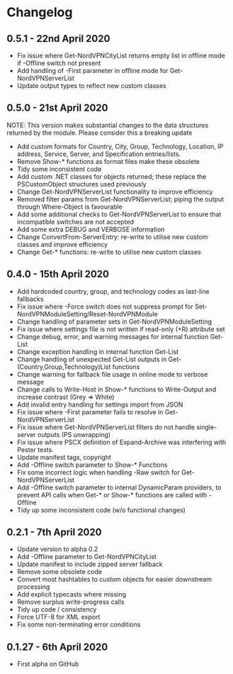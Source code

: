 # Changelog

## 0.5.1 - 22nd April 2020

- Fix issue where Get-NordVPNCityList returns empty list in offline
  mode if -Offline switch not present
- Add handling of -First parameter in offline mode for
  Get-NordVPNServerList
- Update output types to reflect new custom classes

## 0.5.0 - 21st April 2020

NOTE: This version makes substantial changes to the data structures
returned by the module. Please consider this a breaking update

- Add custom formats for Country, City, Group, Technology, Location,
  IP address, Service, Server, and Specification entries/lists.
- Remove Show-* functions as format files make these obsolete
- Tidy some inconsistent code
- Add custom .NET classes for objects returned; these replace the
  PSCustomObject structures used previously
- Change Get-NordVPNServerList functionality to improve efficiency
- Removed filter params from Get-NordVPNServerList; piping the
  output through Where-Object is favourable
- Add some additional checks to Get-NordVPNServerList to ensure that
  incompatible switches are not accepted
- Add some extra DEBUG and VERBOSE information
- Change ConvertFrom-ServerEntry: re-write to utilise new custom
  classes and improve efficiency
- Change Get-* functions: re-write to utilise new custom classes

## 0.4.0 - 15th April 2020

- Add hardcoded country, group, and technology codes as last-line
  fallbacks
- Fix issue where -Force switch does not suppress prompt for
  Set-NordVPNModuleSetting/Reset-NordVPNModule
- Change handling of parameter sets in Get-NordVPNModuleSetting
- Fix issue where settings file is not written if read-only (+R)
  attribute set
- Change debug, error, and warning messages for internal function
  Get-List
- Change exception handling in internal function Get-List
- Change handling of unexpected Get-List outputs in
  Get-(Country,Group,Technology)List functions
- Change warning for fallback file usage in online mode to verbose
  message
- Change calls to Write-Host in Show-* functions to Write-Output and
  increase contrast (Grey => White)
- Add invalid entry handling for settings import from JSON
- Fix issue where -First parameter fails to resolve in
  Get-NordVPNServerList
- Fix issue where Get-NordVPNServerList filters do not handle single-
  server outputs (PS unwrapping)
- Fix issue where PSCX definition of Expand-Archive was interfering
  with Pester tests.
- Update manifest tags, copyright
- Add -Offline switch parameter to Show-* Functions
- Fix some incorrect logic when handling -Raw switch for
  Get-NordVPNServerList
- Add -Offline switch parameter to internal DynamicParam providers, to
  prevent API calls when Get-* or Show-* functions are called with
  -Offline
- Tidy up some inconsistent code (w/o functional changes)

## 0.2.1 - 7th April 2020

- Update version to alpha 0.2
- Add -Offline parameter to Get-NordVPNCityList
- Update manifest to include zipped server fallback
- Remove some obsolete code
- Convert most hashtables to custom objects for easier downstream
  processing
- Add explicit typecasts where missing
- Remove surplus write-progress calls
- Tidy up code / consistency
- Force UTF-8 for XML export
- Fix some non-terminating error conditions

## 0.1.27 - 6th April 2020

- First alpha on GitHub
